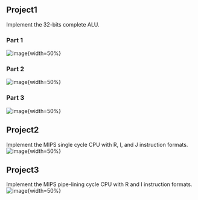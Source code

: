 ## Project1
Implement the 32-bits complete ALU.
### Part 1
![image](https://github.com/KunSheng-Liu/MIPS-CPU/assets/65661575/0c217047-df7f-4b04-8fe0-a9c9a574725f){width=50%}

### Part 2
![image](https://github.com/KunSheng-Liu/MIPS-CPU/assets/65661575/03bf4d8f-c93d-46dd-a1d4-3077f4b2cc99){width=50%}

### Part 3
![image](https://github.com/KunSheng-Liu/MIPS-CPU/assets/65661575/93d5e1db-fc5b-48c4-a4a4-0729aa2b0362){width=50%}

## Project2
Implement the MIPS single cycle CPU with R, I, and J instruction formats.
![image](https://github.com/KunSheng-Liu/MIPS-CPU/assets/65661575/ceac05d7-f9d1-4b88-ac48-c6f49cb9c08a){width=50%}

## Project3
Implement the MIPS pipe-lining cycle CPU with R and I instruction formats.
![image](https://github.com/KunSheng-Liu/MIPS-CPU/assets/65661575/050f373b-35a1-4410-b7a0-333356aedec3){width=50%}
